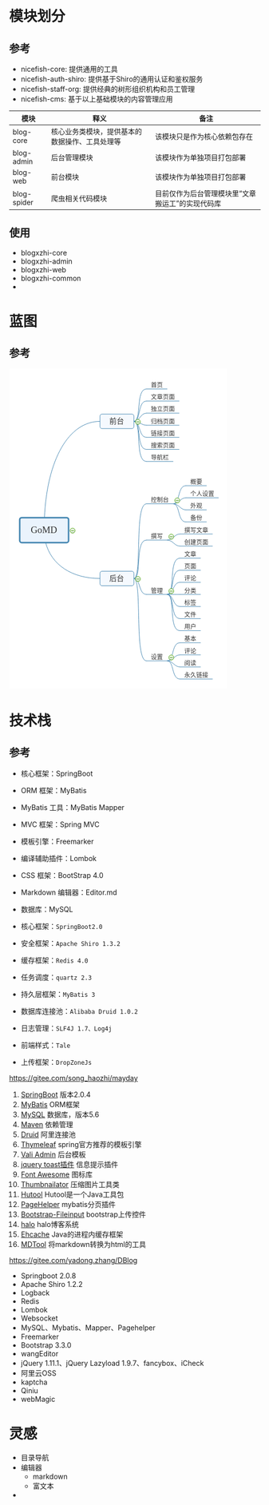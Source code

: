 # 模块划分

## 参考

- nicefish-core: 提供通用的工具
- nicefish-auth-shiro: 提供基于Shiro的通用认证和鉴权服务
- nicefish-staff-org: 提供经典的树形组织机构和员工管理
- nicefish-cms: 基于以上基础模块的内容管理应用

| 模块        | 释义                                           | 备注                                             |
| ----------- | ---------------------------------------------- | ------------------------------------------------ |
| blog-core   | 核心业务类模块，提供基本的数据操作、工具处理等 | 该模块只是作为核心依赖包存在                     |
| blog-admin  | 后台管理模块                                   | 该模块作为单独项目打包部署                       |
| blog-web    | 前台模块                                       | 该模块作为单独项目打包部署                       |
| blog-spider | 爬虫相关代码模块                               | 目前仅作为后台管理模块里“文章搬运工”的实现代码库 |

## 使用

- blogxzhi-core
- blogxzhi-admin
- blogxzhi-web
- blogxzhi-common
- 

# 蓝图

## 参考

![1571191513536](_mdPicture/策划/1571191513536.png)

# 技术栈

## 参考

- 核心框架：SpringBoot
- ORM 框架：MyBatis
- MyBatis 工具：MyBatis Mapper
- MVC 框架：Spring MVC
- 模板引擎：Freemarker
- 编译辅助插件：Lombok
- CSS 框架：BootStrap 4.0
- Markdown 编辑器：Editor.md
- 数据库：MySQL



- 核心框架：`SpringBoot2.0`
- 安全框架：`Apache Shiro 1.3.2`
- 缓存框架：`Redis 4.0`
- 任务调度：`quartz 2.3`
- 持久层框架：`MyBatis 3`
- 数据库连接池：`Alibaba Druid 1.0.2`
- 日志管理：`SLF4J 1.7、Log4j`
- 前端样式：`Tale`
- 上传框架：`DropZoneJs`



https://gitee.com/song_haozhi/mayday

1. [SpringBoot](http://spring.io/projects/spring-boot) 版本2.0.4
2. [MyBatis](http://www.mybatis.org/mybatis-3/) ORM框架
3. [MySQL](https://www.mysql.com/) 数据库，版本5.6
4. [Maven](http://maven.apache.org/) 依赖管理
5. [Druid](https://github.com/alibaba/druid/) 阿里连接池
6. [Thymeleaf](https://www.thymeleaf.org/) spring官方推荐的模板引擎
7. [Vali Admin](https://github.com/pratikborsadiya/vali-admin) 后台模板
8. [jquery toast插件](http://www.jqueryfuns.com/resource/2412) 信息提示插件
9. [Font Awesome](http://www.fontawesome.com.cn/faicons/) 图标库
10. [Thumbnailator](https://github.com/coobird/thumbnailator) 压缩图片工具类
11. [Hutool](http://hutool.mydoc.io/) Hutool是一个Java工具包
12. [PageHelper](https://pagehelper.github.io/) mybatis分页插件
13. [Bootstrap-Fileinput](https://github.com/kartik-v/bootstrap-fileinput) bootstrap上传控件
14. [halo](https://github.com/ruibaby/halo) halo博客系统
15. [Ehcache](http://www.ehcache.org/) Java的进程内缓存框架
16. [MDTool](https://github.com/cevin15/MDTool) 将markdown转换为html的工具



https://gitee.com/yadong.zhang/DBlog

- Springboot 2.0.8
- Apache Shiro 1.2.2
- Logback
- Redis
- Lombok
- Websocket
- MySQL、Mybatis、Mapper、Pagehelper
- Freemarker
- Bootstrap 3.3.0
- wangEditor
- jQuery 1.11.1、jQuery Lazyload 1.9.7、fancybox、iCheck
- 阿里云OSS
- kaptcha
- Qiniu
- webMagic



# 灵感

- 目录导航
- 编辑器
  - markdown
  - 富文本
- 
